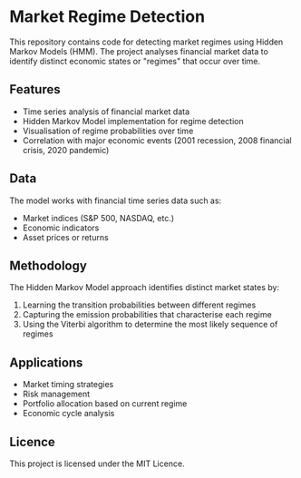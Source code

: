# Market Regime Detection

This repository contains code for detecting market regimes using Hidden Markov Models (HMM). The project analyses financial market data to identify distinct economic states or "regimes" that occur over time.

## Features

* Time series analysis of financial market data
* Hidden Markov Model implementation for regime detection
* Visualisation of regime probabilities over time
* Correlation with major economic events (2001 recession, 2008 financial crisis, 2020 pandemic)

## Data

The model works with financial time series data such as:
* Market indices (S&P 500, NASDAQ, etc.)
* Economic indicators
* Asset prices or returns

## Methodology

The Hidden Markov Model approach identifies distinct market states by:
1. Learning the transition probabilities between different regimes
2. Capturing the emission probabilities that characterise each regime
3. Using the Viterbi algorithm to determine the most likely sequence of regimes

## Applications

* Market timing strategies
* Risk management
* Portfolio allocation based on current regime
* Economic cycle analysis

## Licence

This project is licensed under the MIT Licence.
